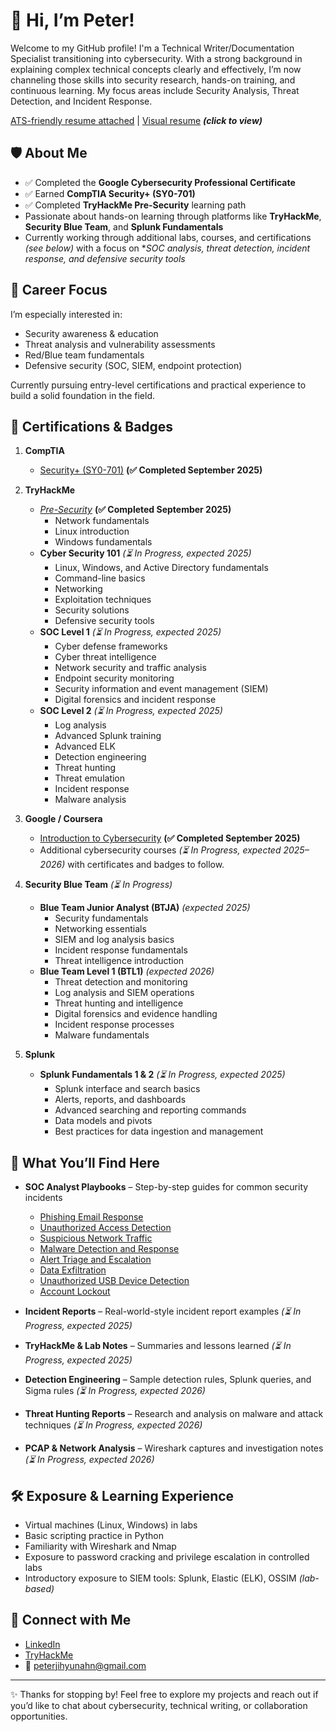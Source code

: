 # 👋 Hi, I’m Peter!

Welcome to my GitHub profile! I'm a Technical Writer/Documentation Specialist transitioning into cybersecurity. With a strong background in explaining complex technical concepts clearly and effectively, I’m now channeling those skills into security research, hands-on training, and continuous learning. My focus areas include Security Analysis, Threat Detection, and Incident Response.  
  
[ATS-friendly resume attached](https://drive.google.com/file/d/1u4bL2gyZXs9oeD1enNqUsV5lf_QM2X92/view?usp=sharing) | [Visual resume](https://drive.google.com/file/d/1Ida8HAkmkj2aZ6E13O7-RN64byq09irG/view?usp=sharing) ***(click to view)***




## 🛡️ About Me

- ✅ Completed the **Google Cybersecurity Professional Certificate**  
- ✅ Earned **CompTIA Security+ (SY0-701)**  
- ✅ Completed **TryHackMe Pre-Security** learning path  
- Passionate about hands-on learning through platforms like **TryHackMe**, **Security Blue Team**, and **Splunk Fundamentals**  
- Currently working through additional labs, courses, and certifications *(see below)* with a focus on **SOC analysis, threat detection, incident response, and defensive security tools*

## 🎯 Career Focus

I’m especially interested in:

- Security awareness & education  
- Threat analysis and vulnerability assessments  
- Red/Blue team fundamentals  
- Defensive security (SOC, SIEM, endpoint protection)

Currently pursuing entry-level certifications and practical experience to build a solid foundation in the field.

## 📂 Certifications & Badges

1. **CompTIA**  
   - [Security+ (SY0-701)](https://www.credly.com/badges/20605f54-9240-4d61-bc91-aa72a16ecc76) **(✅ Completed September 2025)**  

2. **TryHackMe**  
   - *[Pre-Security](https://tryhackme.com/certificate/THM-NHPYA3WOHM)* **(✅ Completed September 2025)**
     - Network fundamentals  
     - Linux introduction  
     - Windows fundamentals  
   - **Cyber Security 101** *(⏳ In Progress, expected 2025)*  
     - Linux, Windows, and Active Directory fundamentals  
     - Command-line basics  
     - Networking  
     - Exploitation techniques  
     - Security solutions  
     - Defensive security tools  
   - **SOC Level 1** *(⏳ In Progress, expected 2025)*  
     - Cyber defense frameworks  
     - Cyber threat intelligence  
     - Network security and traffic analysis  
     - Endpoint security monitoring  
     - Security information and event management (SIEM)  
     - Digital forensics and incident response  
   - **SOC Level 2** *(⏳ In Progress, expected 2025)*  
     - Log analysis  
     - Advanced Splunk training  
     - Advanced ELK  
     - Detection engineering  
     - Threat hunting  
     - Threat emulation  
     - Incident response  
     - Malware analysis  

3. **Google / Coursera**  
   - [Introduction to Cybersecurity](https://www.coursera.org/account/accomplishments/professional-cert/CR6J4M8EZYYE?utm_source=link&utm_medium=certificate&utm_content=cert_image&utm_campaign=sharing_cta&utm_product=prof) **(✅ Completed September 2025)**  
   - Additional cybersecurity courses *(⏳ In Progress, expected 2025–2026)* with certificates and badges to follow.  

4. **Security Blue Team** *(⏳ In Progress)*  
   - **Blue Team Junior Analyst (BTJA)** *(expected 2025)*  
     - Security fundamentals  
     - Networking essentials  
     - SIEM and log analysis basics  
     - Incident response fundamentals  
     - Threat intelligence introduction  
   - **Blue Team Level 1 (BTL1)** *(expected 2026)*  
     - Threat detection and monitoring  
     - Log analysis and SIEM operations  
     - Threat hunting and intelligence  
     - Digital forensics and evidence handling  
     - Incident response processes  
     - Malware fundamentals  

5. **Splunk**  
   - **Splunk Fundamentals 1 & 2** *(⏳ In Progress, expected 2025)*  
     - Splunk interface and search basics  
     - Alerts, reports, and dashboards  
     - Advanced searching and reporting commands  
     - Data models and pivots  
     - Best practices for data ingestion and management  

## 📂 What You’ll Find Here

- **SOC Analyst Playbooks** – Step-by-step guides for common security incidents  
  * [Phishing Email Response](playbooks/email-phishing-playbook)  
  * [Unauthorized Access Detection](playbooks/unauthorized-access-detection-playbook.md)  
  * [Suspicious Network Traffic](playbooks/suspicious-network-traffic-analysis-playbook.md)  
  * [Malware Detection and Response](playbooks/malware-detection-response-playbook.md)  
  * [Alert Triage and Escalation](playbooks/alert-triage-escalation-playbook.md)  
  * [Data Exfiltration](playbooks/data-exfiltration-investigation-playbook.md)  
  * [Unauthorized USB Device Detection](playbooks/malware-detection-response-playbook.md)  
  * [Account Lockout](playbooks/account-lockout-investigation-playbook.md)  

- **Incident Reports** – Real-world-style incident report examples *(⏳ In Progress, expected 2025)*  
- **TryHackMe & Lab Notes** – Summaries and lessons learned *(⏳ In Progress, expected 2025)*  
- **Detection Engineering** – Sample detection rules, Splunk queries, and Sigma rules *(⏳ In Progress, expected 2026)*  
- **Threat Hunting Reports** – Research and analysis on malware and attack techniques *(⏳ In Progress, expected 2026)*  
- **PCAP & Network Analysis** – Wireshark captures and investigation notes *(⏳ In Progress, expected 2026)*  

## 🛠️ Exposure & Learning Experience

- Virtual machines (Linux, Windows) in labs  
- Basic scripting practice in Python  
- Familiarity with Wireshark and Nmap  
- Exposure to password cracking and privilege escalation in controlled labs  
- Introductory exposure to SIEM tools: Splunk, Elastic (ELK), OSSIM *(lab-based)*  

## 🔗 Connect with Me

- [LinkedIn](https://www.linkedin.com/in/your-link-here)  
- [TryHackMe](https://tryhackme.com/p/your-profile)  
- 📧 peterjihyunahn@gmail.com  

---

✨ Thanks for stopping by! Feel free to explore my projects and reach out if you’d like to chat about cybersecurity, technical writing, or collaboration opportunities.
